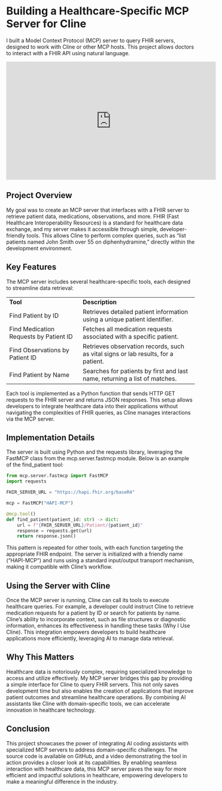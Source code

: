 # Building a Healthcare-Specific MCP Server for Cline

I built a Model Context Protocol (MCP) server to query FHIR servers, designed to work with Cline or other MCP hosts. This project allows doctors to interact with a FHIR API using natural language.

<iframe width="560" height="315" src="https://www.youtube.com/embed/h1KOCCGPkuo" frameborder="0" allowfullscreen></iframe>

## Project Overview

My goal was to create an MCP server that interfaces with a FHIR server to retrieve patient data, medications, observations, and more. FHIR (Fast Healthcare Interoperability Resources) is a standard for healthcare data exchange, and my server makes it accessible through simple, developer-friendly tools. This allows Cline to perform complex queries, such as “list patients named John Smith over 55 on diphenhydramine,” directly within the development environment.

## Key Features

The MCP server includes several healthcare-specific tools, each designed to streamline data retrieval:

|   |   |
|---|---|
|**Tool**|**Description**|
|Find Patient by ID|Retrieves detailed patient information using a unique patient identifier.|
|Find Medication Requests by Patient ID|Fetches all medication requests associated with a specific patient.|
|Find Observations by Patient ID|Retrieves observation records, such as vital signs or lab results, for a patient.|
|Find Patient by Name|Searches for patients by first and last name, returning a list of matches.|

Each tool is implemented as a Python function that sends HTTP GET requests to the FHIR server and returns JSON responses. This setup allows developers to integrate healthcare data into their applications without navigating the complexities of FHIR queries, as Cline manages interactions via the MCP server.

## Implementation Details

The server is built using Python and the requests library, leveraging the FastMCP class from the mcp.server.fastmcp module. Below is an example of the find_patient tool:

```python
from mcp.server.fastmcp import FastMCP
import requests

FHIR_SERVER_URL = "https://hapi.fhir.org/baseR4"

mcp = FastMCP("HAPI-MCP")

@mcp.tool()
def find_patient(patient_id: str) -> dict:
    url = f"{FHIR_SERVER_URL}/Patient/{patient_id}"
    response = requests.get(url)
    return response.json()
```

This pattern is repeated for other tools, with each function targeting the appropriate FHIR endpoint. The server is initialized with a friendly name (“HAPI-MCP”) and runs using a standard input/output transport mechanism, making it compatible with Cline’s workflow.

## Using the Server with Cline

Once the MCP server is running, Cline can call its tools to execute healthcare queries. For example, a developer could instruct Cline to retrieve medication requests for a patient by ID or search for patients by name. Cline’s ability to incorporate context, such as file structures or diagnostic information, enhances its effectiveness in handling these tasks (Why I Use Cline). This integration empowers developers to build healthcare applications more efficiently, leveraging AI to manage data retrieval.

## Why This Matters

Healthcare data is notoriously complex, requiring specialized knowledge to access and utilize effectively. My MCP server bridges this gap by providing a simple interface for Cline to query FHIR servers. This not only saves development time but also enables the creation of applications that improve patient outcomes and streamline healthcare operations. By combining AI assistants like Cline with domain-specific tools, we can accelerate innovation in healthcare technology.

## Conclusion

This project showcases the power of integrating AI coding assistants with specialized MCP servers to address domain-specific challenges. The source code is available on GitHub, and a video demonstrating the tool in action provides a closer look at its capabilities. By enabling seamless interaction with healthcare data, this MCP server paves the way for more efficient and impactful solutions in healthcare, empowering developers to make a meaningful difference in the industry.
